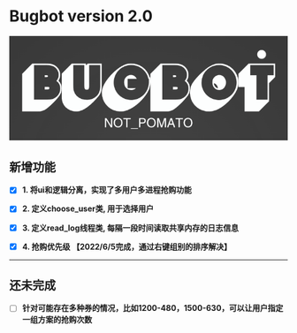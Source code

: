 # Bugbot version 2.0

![avatar](logo.png)

## 新增功能

- [x] **1. 将ui和逻辑分离，实现了多用户多进程抢购功能**

- [x] **2. 定义choose_user类, 用于选择用户**

- [x] **3. 定义read_log线程类, 每隔一段时间读取共享内存的日志信息**

- [X] **4. 抢购优先级 【2022/6/5完成，通过右键组别的排序解决】**

****

## 还未完成
- [ ] **针对可能存在多种券的情况，比如1200-480，1500-630，可以让用户指定一组方案的抢购次数**

